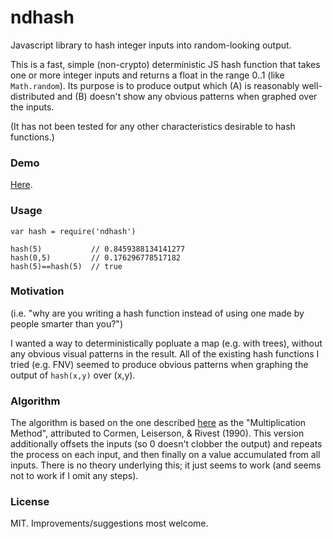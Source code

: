 ndhash
==========
Javascript library to hash integer inputs into random-looking output.


This is a fast, simple (non-crypto) deterministic JS hash function that takes one 
or more integer inputs and returns a float in the range 0..1 (like `Math.random`). 
Its purpose is to produce output which (A) is reasonably well-distributed and 
(B) doesn't show any obvious patterns when graphed over the inputs.


(It has not been tested for any other characteristics desirable to hash functions.)


### Demo

[Here](http://andyhall.github.io/ndhash/example/).



### Usage

    var hash = require('ndhash')
    
    hash(5)           // 0.8459388134141277
    hash(0,5)         // 0.176296778517182
    hash(5)==hash(5)  // true


### Motivation

(i.e. "why are you writing a hash function instead of using one made by 
people smarter than you?")

I wanted a way to deterministically popluate a map (e.g. with trees),
without any obvious visual patterns in the result. 
All of the existing hash functions I tried (e.g. FNV) seemed to produce
obvious patterns  when graphing the output of `hash(x,y)` over (x,y).



### Algorithm

The algorithm is based on the one described 
[here](http://www.cs.hmc.edu/~geoff/classes/hmc.cs070.200101/homework10/hashfuncs.html) 
as the "Multiplication Method", attributed to Cormen, Leiserson, & Rivest (1990).
This version additionally offsets the inputs (so 0 doesn't clobber the output)
and repeats the process on each input, and then finally on a value 
accumulated from all inputs. There is no theory underlying this; 
it just seems to work (and seems not to work if I omit any steps).



### License

MIT. Improvements/suggestions most welcome.

